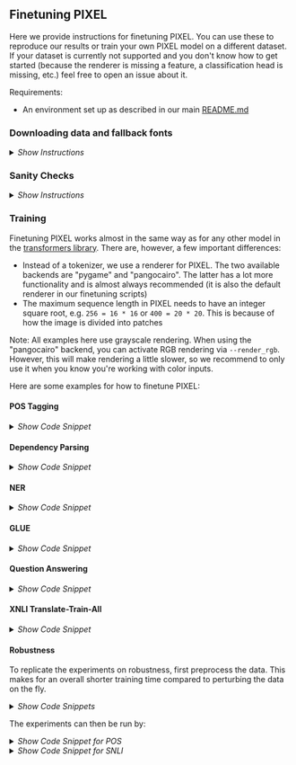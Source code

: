 ## Finetuning PIXEL

Here we provide instructions for finetuning PIXEL. You can use these to reproduce our results or train your own PIXEL model on a different dataset. If your dataset is currently not supported and you don't know how to get started (because the renderer is missing a feature, a classification head is missing, etc.) feel free to open an issue about it. 

Requirements:
- An environment set up as described in our main [README.md](https://github.com/xplip/pixel/blob/main/README.md)

### Downloading data and fallback fonts
<details>
  <summary><i>Show Instructions</i></summary>
&nbsp;

#### Fallback fonts
We provide a script to download fallback fonts for the `PangoCairoTextRenderer`. It is not necessary to use fallback fonts because our default `GoNotoCurrent.ttf` font already covers most languages/scripts. The renderer will log warnings if it encounters unknown glyphs. If that happens, you should definitely consider downloading the fallback fonts and passing the folder to the renderer via `--fallback_fonts_dir` so everything is rendered correctly:
  
```bash
python scripts/data/download_fallback_fonts.py <output_dir>
```

#### Data 
Note: For GLUE, QA, and NLI tasks we fully relied on HuggingFace datasets, so downloading them manually is not necessary

```bash
# Create a folder in which we keep the data
mkdir -p data
  
# MasakhaNER
git clone https://github.com/masakhane-io/masakhane-ner.git data/masakhane-ner
  
# UD data for parsing and POS tagging
wget -qO- https://lindat.mff.cuni.cz/repository/xmlui/bitstream/handle/11234/1-4758/ud-treebanks-v2.10.tgz | tar xvz -C data
  
# SNLI for robustness experiments
cd data
wget https://nlp.stanford.edu/projects/snli/snli_1.0.zip
unzip snli_1.0.zip && rm -rf snli_1.0.zip
cd ..
```

</details>

### Sanity Checks
<details>
  <summary><i>Show Instructions</i></summary>
&nbsp;
  
Before training your own models it makes sense to first run an evaluation of our finetuned models to check that everything is set up correctly. Here are some examples for how to do that:

#### POS Tagging
```bash
# Should achieve an eval_accuracy of 86.8 and test_accuracy of 86.0

export DATA_DIR="data/ud-treebanks-v2.10/UD_Vietnamese-VTB"
export MODEL="Team-PIXEL/pixel-base-finetuned-pos-ud-vietnamese-vtb"

python scripts/training/run_pos.py \
  --model_name_or_path=${MODEL} \
  --data_dir=${DATA_DIR} \
  --remove_unused_columns=False \
  --do_eval \
  --do_predict \
  --max_seq_length=256 \
  --output_dir=test-pos \
  --report_to=wandb \
  --log_predictions \
  --overwrite_cache \
  --fallback_fonts_dir=<path_to_your_fallback_fonts_dir  # not necessary here, but good to check that it works
```
  
#### Dependency Parsing
```bash
# Should achieve an eval_las of 82.2 and test_las of 83.9

export DATA_DIR="data/ud-treebanks-v2.10/UD_Coptic-Scriptorium"
export MODEL="Team-PIXEL/pixel-base-finetuned-parsing-ud-coptic-scriptorium"

python scripts/training/run_ud.py \
  --model_name_or_path=${MODEL} \
  --data_dir=${DATA_DIR} \
  --remove_unused_columns=False \
  --do_eval \
  --do_predict \
  --max_seq_length=256 \
  --output_dir=test-ud \
  --report_to=wandb \
  --log_predictions \
  --overwrite_cache \
  --fallback_fonts_dir=<path_to_your_fallback_fonts_dir  # not necessary here, but good to check that it works
```

#### NER
  
```bash
# Should achieve eval_f1 of 55.0 and test_f1 of 49.0

export LANG="amh"
export DATA_DIR="data/masakhane-ner/data/${LANG}"
export MODEL="Team-PIXEL/pixel-base-finetuned-masakhaner-${LANG}"

python scripts/training/run_ner.py \
  --model_name_or_path=${MODEL} \
  --data_dir=${DATA_DIR} \
  --remove_unused_columns=False \
  --do_eval \
  --do_predict \
  --max_seq_length=196 \
  --output_dir=test-ner \
  --report_to=wandb \
  --log_predictions \
  --overwrite_cache \
  --fallback_fonts_dir=<path_to_your_fallback_fonts_dir  # not necessary here, but good to check that it works
```

#### GLUE
  
```bash
# Should achieve eval_sst2_accuracy of 90.3

export TASK_NAME="sst2"
export MODEL="Team-PIXEL/pixel-base-finetuned-sst2"

python scripts/training/run_glue.py \
  --model_name_or_path=${MODEL} \
  --rendering_backend="pygame" \
  --pooling_mode="mean" \
  --task_name=${TASK_NAME} \
  --remove_unused_columns=False \
  --do_eval \
  --do_predict \
  --max_seq_length=256 \
  --output_dir=test-glue \
  --report_to=wandb \
  --log_predictions \
  --overwrite_cache
```
  
#### Question Answering
  
```bash
# Should achieve eval_f1 of 81.6 and eval_exact_match of 71.7

export DATASET_NAME="squad"
export MODEL="Team-PIXEL/pixel-base-finetuned-squadv1"

python scripts/training/run_qa.py \
  --model_name_or_path=${MODEL} \
  --dataset_name=${DATASET_NAME} \
  --remove_unused_columns=False \
  --do_eval \
  --per_device_eval_batch_size=128 \
  --max_seq_length=400 \
  --doc_stride=160 \
  --output_dir=test-qa \
  --report_to=wandb \
  --overwrite_cache \
  --metric_for_best_model=eval_f1 \
  --fallback_fonts_dir=<path_to_your_fallback_fonts_dir  # not necessary here, but good to check that it works
```

</details>


### Training
 
Finetuning PIXEL works almost in the same way as for any other model in the [transformers library](https://github.com/huggingface/transformers). There are, however, a few important differences:
- Instead of a tokenizer, we use a renderer for PIXEL. The two available backends are "pygame" and "pangocairo". The latter has a lot more functionality and is almost always recommended (it is also the default renderer in our finetuning scripts)
- The maximum sequence length in PIXEL needs to have an integer square root, e.g. `256 = 16 * 16` or `400 = 20 * 20`. This is because of how the image is divided into patches

Note: All examples here use grayscale rendering. When using the "pangocairo" backend, you can activate RGB rendering via `--render_rgb`. However, this will make rendering a little slower, so we recommend to only use it when you know you're working with color inputs.

Here are some examples for how to finetune PIXEL:

#### POS Tagging
<details>
  <summary><i>Show Code Snippet</i></summary>
&nbsp;

```bash
# Optional wandb environment vars
export WANDB_PROJECT="pixel-experiments"

# Settings
export TREEBANK="UD_Vietnamese-VTB"
export DATA_DIR="data/ud-treebanks-v2.10/${TREEBANK}"
export FALLBACK_FONTS_DIR="data/fallback_fonts"  # let's say this is where we downloaded the fonts to
export MODEL="Team-PIXEL/pixel-base" # also works with "bert-base-cased", "roberta-base", etc.
export SEQ_LEN=256
export BSZ=64
export GRAD_ACCUM=1
export LR=5e-5
export SEED=42
export NUM_STEPS=15000
  
export RUN_NAME="${TREEBANK}-$(basename ${MODEL})-${SEQ_LEN}-${BSZ}-${GRAD_ACCUM}-${LR}-${NUM_STEPS}-${SEED}"

python scripts/training/run_pos.py \
  --model_name_or_path=${MODEL} \
  --remove_unused_columns=False \
  --data_dir=${DATA_DIR} \
  --do_train \
  --do_eval \
  --do_predict \
  --dropout_prob=0.1 \
  --max_seq_length=${SEQ_LEN} \
  --max_steps=${NUM_STEPS} \
  --num_train_epochs=10 \
  --early_stopping \
  --early_stopping_patience=5 \
  --per_device_train_batch_size=${BSZ} \
  --gradient_accumulation_steps=${GRAD_ACCUM} \
  --learning_rate=${LR} \
  --warmup_steps=100 \
  --run_name=${RUN_NAME} \
  --output_dir=${RUN_NAME} \
  --overwrite_output_dir \
  --overwrite_cache \
  --logging_strategy=steps \
  --logging_steps=100 \
  --evaluation_strategy=steps \
  --eval_steps=500 \
  --save_strategy=steps \
  --save_steps=500 \
  --save_total_limit=5 \
  --report_to=wandb \
  --log_predictions \
  --load_best_model_at_end=True \
  --metric_for_best_model="eval_accuracy" \
  --fp16 \
  --half_precision_backend=apex \
  --fallback_fonts_dir=${FALLBACK_FONTS_DIR} \
  --seed=${SEED}
```

</details>

#### Dependency Parsing
<details>
  <summary><i>Show Code Snippet</i></summary>
&nbsp;

```bash
# Optional wandb environment vars
export WANDB_PROJECT="pixel-experiments"

# Settings
export TREEBANK="UD_Coptic-Scriptorium"
export DATA_DIR="data/ud-treebanks-v2.10/${TREEBANK}"
export FALLBACK_FONTS_DIR="data/fallback_fonts"  # let's say this is where we downloaded the fonts to
export MODEL="Team-PIXEL/pixel-base" # also works with "bert-base-cased", "roberta-base", etc.
export SEQ_LEN=256
export BSZ=64
export GRAD_ACCUM=1
export LR=8e-5
export SEED=42
export NUM_STEPS=15000
  
export RUN_NAME="${TREEBANK}-$(basename ${MODEL})-${SEQ_LEN}-${BSZ}-${GRAD_ACCUM}-${LR}-${NUM_STEPS}-${SEED}"

python scripts/training/run_ud.py \
  --model_name_or_path=${MODEL} \
  --remove_unused_columns=False \
  --data_dir=${DATA_DIR} \
  --do_train \
  --do_eval \
  --do_predict \
  --dropout_prob=0.1 \
  --max_seq_length=${SEQ_LEN} \
  --max_steps=${NUM_STEPS} \
  --num_train_epochs=10 \
  --early_stopping \
  --early_stopping_patience=5 \
  --per_device_train_batch_size=${BSZ} \
  --gradient_accumulation_steps=${GRAD_ACCUM} \
  --learning_rate=${LR} \
  --warmup_steps=100 \
  --run_name=${RUN_NAME} \
  --output_dir=${RUN_NAME} \
  --overwrite_output_dir \
  --overwrite_cache \
  --logging_strategy=steps \
  --logging_steps=100 \
  --evaluation_strategy=steps \
  --eval_steps=500 \
  --save_strategy=steps \
  --save_steps=500 \
  --save_total_limit=5 \
  --report_to=wandb \
  --log_predictions \
  --load_best_model_at_end=True \
  --metric_for_best_model="eval_las" \
  --fp16 \
  --half_precision_backend=apex \
  --fallback_fonts_dir=${FALLBACK_FONTS_DIR} \
  --seed=${SEED}
```

</details>

#### NER
<details>
  <summary><i>Show Code Snippet</i></summary>
&nbsp;

```bash
# Optional wandb environment vars
export WANDB_PROJECT="pixel-experiments"

# Settings
export LANG="amh"
export DATA_DIR="data/masakhane-ner/data/${LANG}"
export FALLBACK_FONTS_DIR="data/fallback_fonts"  # let's say this is where we downloaded the fonts to
export MODEL="Team-PIXEL/pixel-base" # also works with "bert-base-cased", "roberta-base", etc.
export SEQ_LEN=196
export BSZ=64
export GRAD_ACCUM=1
export LR=5e-5
export SEED=42
export NUM_STEPS=15000
  
export RUN_NAME="${LANG}-$(basename ${MODEL})-${SEQ_LEN}-${BSZ}-${GRAD_ACCUM}-${LR}-${NUM_STEPS}-${SEED}"

python scripts/training/run_ner.py \
  --model_name_or_path=${MODEL} \
  --remove_unused_columns=False \
  --data_dir=${DATA_DIR} \
  --do_train \
  --do_eval \
  --do_predict \
  --dropout_prob=0.1 \
  --max_seq_length=${SEQ_LEN} \
  --max_steps=${NUM_STEPS} \
  --num_train_epochs=10 \
  --early_stopping \
  --early_stopping_patience=5 \
  --per_device_train_batch_size=${BSZ} \
  --gradient_accumulation_steps=${GRAD_ACCUM} \
  --learning_rate=${LR} \
  --warmup_steps=100 \
  --run_name=${RUN_NAME} \
  --output_dir=${RUN_NAME} \
  --overwrite_output_dir \
  --overwrite_cache \
  --logging_strategy=steps \
  --logging_steps=100 \
  --evaluation_strategy=steps \
  --eval_steps=500 \
  --save_strategy=steps \
  --save_steps=500 \
  --save_total_limit=5 \
  --report_to=wandb \
  --log_predictions \
  --load_best_model_at_end=True \
  --metric_for_best_model="eval_f1" \
  --fp16 \
  --half_precision_backend=apex \
  --fallback_fonts_dir=${FALLBACK_FONTS_DIR} \
  --seed=${SEED}
```

</details>


#### GLUE
<details>
  <summary><i>Show Code Snippet</i></summary>
&nbsp;

```bash
  
# Note on GLUE: 
# We found that for some of the tasks (e.g. MNLI), PIXEL can get stuck in a bad local optimum
# A clear indicator of this is when the training loss is not decreasing substantially within the first 1k-3k steps
# If this happens, you can tweak the learning rate slightly, increase the batch size,
# change rendering backends, or often even just the random seed
# We are still trying to find the optimal training recipe for PIXEL on these tasks,
# the recipes used in the paper may not be the best ones out there

# Optional wandb environment vars
export WANDB_PROJECT="pixel-experiments"

# Settings
export TASK="sst2"
export MODEL="Team-PIXEL/pixel-base" # also works with "bert-base-cased", "roberta-base", etc.
export RENDERING_BACKEND="pygame"  # Consider trying out both "pygame" and "pangocairo" to see which one works best
export POOLING_MODE="mean" # Can be "mean", "max", "cls", or "pma1" to "pma8"
export SEQ_LEN=256
export BSZ=64
export GRAD_ACCUM=4  # We found that higher batch sizes can sometimes make training more stable
export LR=3e-5
export SEED=42
export NUM_STEPS=15000
  
export RUN_NAME="${TASK}-$(basename ${MODEL})-${POOLING_MODE}-${RENDERING_BACKEND}-${SEQ_LEN}-${BSZ}-${GRAD_ACCUM}-${LR}-${NUM_STEPS}-${SEED}"

python scripts/training/run_glue.py \
  --model_name_or_path=${MODEL} \
  --task_name=${TASK} \
  --rendering_backend=${RENDERING_BACKEND} \
  --pooling_mode=${POOLING_MODE} \
  --pooler_add_layer_norm=True \
  --remove_unused_columns=False \
  --do_train \
  --do_eval \
  --do_predict \
  --dropout_prob=0.1 \
  --max_seq_length=${SEQ_LEN} \
  --max_steps=${NUM_STEPS} \
  --num_train_epochs=10 \
  --early_stopping \
  --early_stopping_patience=5 \
  --per_device_train_batch_size=${BSZ} \
  --gradient_accumulation_steps=${GRAD_ACCUM} \
  --learning_rate=${LR} \
  --warmup_steps=100 \
  --run_name=${RUN_NAME} \
  --output_dir=${RUN_NAME} \
  --overwrite_output_dir \
  --overwrite_cache \
  --logging_strategy=steps \
  --logging_steps=100 \
  --evaluation_strategy=steps \
  --eval_steps=500 \
  --save_strategy=steps \
  --save_steps=500 \
  --save_total_limit=5 \
  --report_to=wandb \
  --log_predictions \
  --load_best_model_at_end=True \
  --metric_for_best_model="eval_accuracy" \
  --fp16 \
  --half_precision_backend=apex \
  --seed=${SEED}
```

</details>

#### Question Answering
<details>
  <summary><i>Show Code Snippet</i></summary>
&nbsp;

Note: If you know you are working with a right-to-left (RTL) language, you can pass `--is_rtl_language` to the QA script to override the automatic base direction check of the renderer

```bash

# Optional wandb environment vars
export WANDB_PROJECT="pixel-experiments"

# Settings
export DATASET_NAME="tydiqa"
export DATASET_CONFIG_NAME="secondary_task"
export MODEL="Team-PIXEL/pixel-base" # also works with "bert-base-cased", etc.
export FALLBACK_FONTS_DIR="data/fallback_fonts"  # let's say this is where we downloaded the fonts to
export SEQ_LEN=400
export STRIDE=160
export QUESTION_MAX_LEN=128
export BSZ=32
export GRAD_ACCUM=1
export LR=7e-5
export SEED=42
export NUM_STEPS=20000
  
export RUN_NAME="${DATASET_NAME}-$(basename ${MODEL})-${SEQ_LEN}-${BSZ}-${GRAD_ACCUM}-${LR}-${NUM_STEPS}-${SEED}"

python scripts/training/run_qa.py \
  --model_name_or_path=${MODEL} \
  --dataset_name=${DATASET_NAME} \
  --dataset_config_name=${DATASET_CONFIG_NAME} \
  --remove_unused_columns=False \
  --do_train \
  --do_eval \
  --do_predict \
  --dropout_prob=0.1 \
  --max_seq_length=${SEQ_LEN} \
  --question_max_length=${QUESTION_MAX_LEN} \
  --doc_stride=${STRIDE} \
  --max_steps=${NUM_STEPS} \
  --num_train_epochs=10 \
  --early_stopping \
  --early_stopping_patience=5 \
  --per_device_train_batch_size=${BSZ} \
  --gradient_accumulation_steps=${GRAD_ACCUM} \
  --learning_rate=${LR} \
  --warmup_steps=100 \
  --run_name=${RUN_NAME} \
  --output_dir=${RUN_NAME} \
  --overwrite_output_dir \
  --overwrite_cache \
  --logging_strategy=steps \
  --logging_steps=100 \
  --evaluation_strategy=steps \
  --eval_steps=500 \
  --save_strategy=steps \
  --save_steps=500 \
  --save_total_limit=5 \
  --report_to=wandb \
  --log_predictions \
  --load_best_model_at_end=True \
  --metric_for_best_model="eval_f1" \
  --fp16 \
  --half_precision_backend=apex \
  --fallback_fonts_dir=${FALLBACK_FONTS_DIR} \
  --seed=${SEED}
```

</details>

#### XNLI Translate-Train-All
<details>
  <summary><i>Show Code Snippet</i></summary>
&nbsp;

```bash

# Optional wandb environment vars
export WANDB_PROJECT="pixel-experiments"

export MODEL="Team-PIXEL/pixel-base" # also works with "bert-base-cased", "bert-base-multilingual-cased", etc.
export POOLING_MODE="cls" # Can be "mean", "max", "cls", or "pma1" to "pma8"
export SEQ_LEN=196 # Must have an integer square root for PIXEL (e.g. 18*18=324)
export FALLBACK_FONTS_DIR="data/fallback_fonts"  # let's say this is where we downloaded the fonts to
export BSZ=128
export GRAD_ACCUM=2
export LR=2e-5
export SEED=42
export NUM_STEPS=50000

export RUN_NAME="xnli-$(basename ${MODEL})-${POOLING_MODE}-${SEQ_LEN}-${BSZ}-${GRAD_ACCUM}-${LR}-${NUM_STEPS}-${SEED}"
python PVE/scripts/training/run_xnli_translate_train_all.py \
  --model_name_or_path=${MODEL} \
  --remove_unused_columns=False \
  --do_train \
  --do_eval \
  --do_predict \
  --pooling_mode=${POOLING_MODE} \
  --pooler_add_layer_norm=True \
  --dropout_prob=0.1 \
  --max_seq_length=${SEQ_LEN} \
  --max_steps=${NUM_STEPS} \
  --num_train_epochs=10 \
  --per_device_train_batch_size=${BSZ} \
  --gradient_accumulation_steps=${GRAD_ACCUM} \
  --learning_rate=${LR} \
  --warmup_steps=1000 \
  --run_name=${RUN_NAME} \
  --output_dir=${RUN_NAME} \
  --overwrite_cache \
  --logging_strategy=steps \
  --logging_steps=100 \
  --evaluation_strategy=steps \
  --eval_steps=1000 \
  --save_strategy=steps \
  --save_steps=1000 \
  --save_total_limit=5 \
  --report_to=wandb \
  --log_predictions \
  --load_best_model_at_end=True \
  --metric_for_best_model="eval_accuracy" \
  --fp16 \
  --half_precision_backend=apex \
  --seed=${SEED} \
  --fallback_fonts_dir=${FALLBACK_FONTS_DIR}
```

</details>

#### Robustness

To replicate the experiments on robustness, first preprocess the data. This makes for an overall shorter training time compared to perturbing the data on the fly.

<details>
  <summary><i>Show Code Snippets</i></summary>
&nbsp;

For POS tagging:
```bash
python scripts/data/robustness/preprocess_pos.py \
  --attack="confusable" \
  --cpu_count=40
```
For SNLI (English):
```bash
python scripts/data/robustness/preprocess_snli.py \
  --attack="confusable" \
  --cpu_count=40
```
</details>

The experiments can then be run by:

<details>
  <summary><i>Show Code Snippet for POS</i></summary>
&nbsp;

```bash

# Optional wandb environment vars
export WANDB_PROJECT="pixel-experiments"

# Settings
export ROBUSTNESS_ATTACK="confusable"
export ROBUSTNESS_SEVERITY=20
export TREEBANK="UD_English-EWT"
export DATA_DIR="data/robustness/pos/${ROBUSTNESS_ATTACK}${ROBUSTNESS_SEVERITY}" 
export FALLBACK_FONTS_DIR="data/fallback_fonts" 
export MODEL="Team-PIXEL/pixel-base"
export SEQ_LEN=256
export BSZ=64
export GRAD_ACCUM=1
export LR=1e-5 
export SEED=42
export NUM_STEPS=15000
  
export RUN_NAME="${ROBUSTNESS_ATTACK}-${ROBUSTNESS_SEVERITY}-$(basename ${MODEL})-${SEQ_LEN}-${BSZ}-${GRAD_ACCUM}-${LR}-${NUM_STEPS}-${SEED}"

python scripts/training/run_pos.py \
  --model_name_or_path=${MODEL} \
  --remove_unused_columns=False \
  --data_dir=${DATA_DIR} \
  --do_train \
  --do_eval \
  --do_predict \
  --dropout_prob=0.1 \
  --max_seq_length=${SEQ_LEN} \
  --max_steps=${NUM_STEPS} \
  --num_train_epochs=10 \
  --early_stopping \
  --early_stopping_patience=5 \
  --per_device_train_batch_size=${BSZ} \
  --gradient_accumulation_steps=${GRAD_ACCUM} \
  --learning_rate=${LR} \
  --warmup_steps=100 \
  --run_name=${RUN_NAME} \
  --output_dir=${RUN_NAME} \
  --overwrite_output_dir \
  --overwrite_cache \
  --logging_strategy=steps \
  --logging_steps=100 \
  --evaluation_strategy=steps \
  --eval_steps=500 \
  --save_strategy=steps \
  --save_steps=500 \
  --save_total_limit=5 \
  --report_to=wandb \
  --log_predictions \
  --load_best_model_at_end=True \
  --metric_for_best_model="eval_accuracy" \
  --fallback_fonts_dir=${FALLBACK_FONTS_DIR} \
  --seed=${SEED}
```

</details>

<details>
  <summary><i>Show Code Snippet for SNLI</i></summary>
&nbsp;

```bash

# Optional wandb environment vars
export WANDB_PROJECT="pixel-experiments"

export ROBUSTNESS_ATTACK="confusable"
export ROBUSTNESS_SEVERITY=20
export ROBUSTNESS_DATA="data/robustness/snli"
export MODEL="Team-PIXEL/pixel-base" 
export POOLING_MODE="mean" 
export SEQ_LEN=324 
export FALLBACK_FONTS_DIR="data/fallback_fonts"  
export BSZ=64
export GRAD_ACCUM=1
export LR=1e-5
export SEED=42
export NUM_STEPS=15000

export RUN_NAME="snli-${ROBUSTNESS_ATTACK}-${ROBUSTNESS_SEVERITY}-$(basename ${MODEL})-${POOLING_MODE}-${SEQ_LEN}-${BSZ}-${GRAD_ACCUM}-${LR}-${NUM_STEPS}-${SEED}"
python scripts/training/run_nli.py \
  --model_name_or_path=${MODEL} \
  --remove_unused_columns=False \
  --do_train \
  --do_eval \
  --do_predict \
  --pooling_mode=${POOLING_MODE} \
  --pooler_add_layer_norm=True \
  --dropout_prob=0.1 \
  --max_seq_length=${SEQ_LEN} \
  --max_steps=${NUM_STEPS} \
  --num_train_epochs=10 \
  --per_device_train_batch_size=${BSZ} \
  --gradient_accumulation_steps=${GRAD_ACCUM} \
  --learning_rate=${LR} \
  --warmup_steps=1000 \
  --run_name=${RUN_NAME} \
  --output_dir=${RUN_NAME} \
  --overwrite_cache \
  --logging_strategy=steps \
  --logging_steps=100 \
  --evaluation_strategy=steps \
  --eval_steps=1000 \
  --save_strategy=steps \
  --save_steps=1000 \
  --save_total_limit=5 \
  --report_to=wandb \
  --log_predictions \
  --load_best_model_at_end=True \
  --metric_for_best_model="eval_accuracy" \
  --seed=${SEED} \
  --fallback_fonts_dir=${FALLBACK_FONTS_DIR} \
  --train_file="${ROBUSTNESS_DATA}/${ROBUSTNESS_ATTACK}${ROBUSTNESS_SEVERITY}/snli_1.0_train.txt" \
  --validation_file="${ROBUSTNESS_DATA}/${ROBUSTNESS_ATTACK}${ROBUSTNESS_SEVERITY}/snli_1.0_dev.txt" \
  --test_file="${ROBUSTNESS_DATA}/${ROBUSTNESS_ATTACK}${ROBUSTNESS_SEVERITY}/snli_1.0_test.txt" \
```

</details>